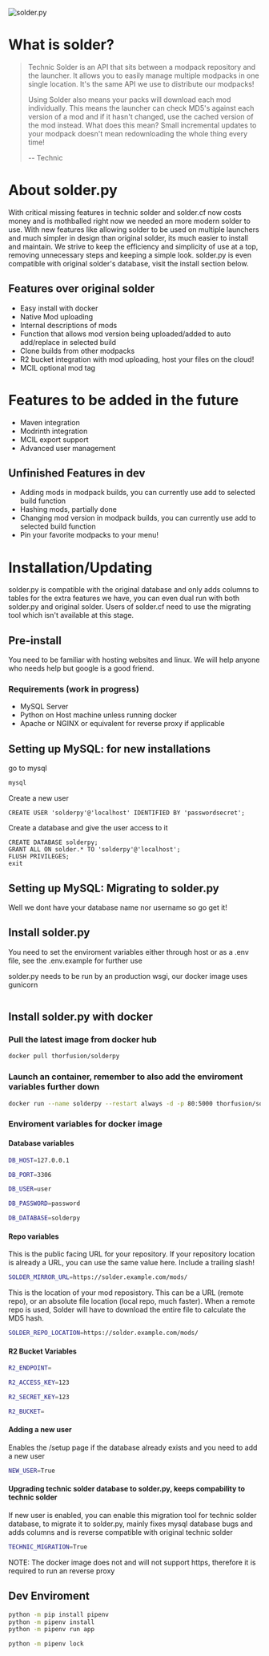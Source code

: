 ![solder.py](https://files.thorfusion.com/images/solderwhite.py.png)

# What is solder?

>Technic Solder is an API that sits between a modpack repository and the launcher. It allows you to easily manage multiple modpacks in one single location. It's the same API we use to distribute our modpacks!
>
>Using Solder also means your packs will download each mod individually. This means the launcher can check MD5's against each version of a mod and if it hasn't changed, use the cached version of the mod instead. What does this mean? Small incremental updates to your modpack doesn't mean redownloading the whole thing every time!
>
>-- Technic

# About solder.py

With critical missing features in technic solder and solder.cf now costs money and is mothballed right now we needed an more modern solder to use.
With new features like allowing solder to be used on multiple launchers and much simpler in design than original solder, its much easier to install and maintain.
We strive to keep the efficiency and simplicity of use at a top, removing unnecessary steps and keeping a simple look.
solder.py is even compatible with original solder's database, visit the install section below.

## Features over original solder

+ Easy install with docker
+ Native Mod uploading
+ Internal descriptions of mods
+ Function that allows mod version being uploaded/added to auto add/replace in selected build
+ Clone builds from other modpacks
+ R2 bucket integration with mod uploading, host your files on the cloud!  
+ MCIL optional mod tag

# Features to be added in the future

+ Maven integration
+ Modrinth integration
+ MCIL export support
+ Advanced user management

## Unfinished Features in dev

+ Adding mods in modpack builds, you can currently use add to selected build function
+ Hashing mods, partially done
+ Changing mod version in modpack builds, you can currently use add to selected build function
+ Pin your favorite modpacks to your menu!

# Installation/Updating

solder.py is compatible with the original database and only adds columns to tables for the extra features we have, you can even dual run with both solder.py and original solder.
Users of solder.cf need to use the migrating tool which isn't available at this stage.

## Pre-install

You need to be familiar with hosting websites and linux. We will help anyone who needs help but google is a good friend.

### Requirements (work in progress)

+ MySQL Server
+ Python on Host machine unless running docker
+ Apache or NGINX or equivalent for reverse proxy if applicable

## Setting up MySQL: for new installations

go to mysql

```bash
mysql
```

Create a new user

```mysql
CREATE USER 'solderpy'@'localhost' IDENTIFIED BY 'passwordsecret';
```

Create a database and give the user access to it

```mysql
CREATE DATABASE solderpy;
GRANT ALL ON solder.* TO 'solderpy'@'localhost';
FLUSH PRIVILEGES;
exit
```

## Setting up MySQL: Migrating to solder.py

Well we dont have your database name nor username so go get it!

## Install solder.py

You need to set the enviroment variables either through host or as a .env file, see the .env.example for further use

solder.py needs to be run by an production wsgi, our docker image uses gunicorn

```bash

```

## Install solder.py with docker

### Pull the latest image from docker hub

```bash
docker pull thorfusion/solderpy
```

### Launch an container, remember to also add the enviroment variables further down

```bash
docker run --name solderpy --restart always -d -p 80:5000 thorfusion/solderpy
```

### Enviroment variables for docker image

#### Database variables

```bash
DB_HOST=127.0.0.1
```

```bash
DB_PORT=3306
```

```bash
DB_USER=user
```

```bash
DB_PASSWORD=password
```

```bash
DB_DATABASE=solderpy
```

#### Repo variables

This is the public facing URL for your repository. If your repository location is already a URL, you can use the same value here. Include a trailing slash!

```bash
SOLDER_MIRROR_URL=https://solder.example.com/mods/
```

This is the location of your mod reposistory. This can be a URL (remote repo), or an absolute file location (local repo, much faster). When a remote repo is used, Solder will have to download the entire file to calculate the MD5 hash.

```bash
SOLDER_REPO_LOCATION=https://solder.example.com/mods/
```

#### R2 Bucket Variables

```bash
R2_ENDPOINT=
```

```bash
R2_ACCESS_KEY=123
```

```bash
R2_SECRET_KEY=123
```

```bash
R2_BUCKET=
```

#### Adding a new user

Enables the /setup page if the database already exists and you need to add a new user
```bash
NEW_USER=True
```

#### Upgrading technic solder database to solder.py, keeps compability to technic solder

If new user is enabled, you can enable this migration tool for technic solder database, to migrate it to solder.py, mainly fixes mysql database bugs and adds columns and is reverse compatible with original technic solder
```bash
TECHNIC_MIGRATION=True
```

NOTE: The docker image does not and will not support https, therefore it is required to run an reverse proxy

## Dev Enviroment

```bash
python -m pip install pipenv
python -m pipenv install
python -m pipenv run app

python -m pipenv lock
```
